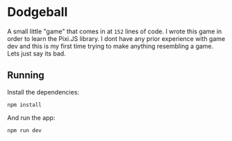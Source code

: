 # Dodgeball
A small little "game" that comes in at `152` lines of code. I wrote this game in order to learn the Pixi.JS library. I dont have any prior experience with game dev and this is my first time trying to make anything resembling a game. Lets just say its bad.

## Running
Install the dependencies:
```
npm install
```
And run the app:
```
npm run dev
```

